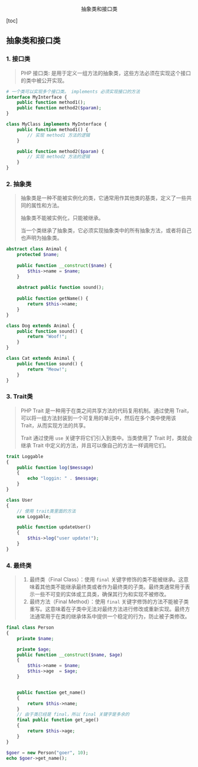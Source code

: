 <center>抽象类和接口类</center>





[toc]







## 抽象类和接口类





### 1. 接口类

> PHP 接口类: 是用于定义一组方法的抽象类，这些方法必须在实现这个接口的类中被公开实现。

```php
# 一个类可以实现多个接口类。 implements 必须实现接口的方法
interface MyInterface {
    public function method1();
    public function method2($param);
}

class MyClass implements MyInterface {
    public function method1() {
        // 实现 method1 方法的逻辑
    }

    public function method2($param) {
        // 实现 method2 方法的逻辑
    }
}
```





### 2. 抽象类

> 抽象类是一种不能被实例化的类，它通常用作其他类的基类，定义了一些共同的属性和方法。
>
> 抽象类不能被实例化，只能被继承。
>
> 当一个类继承了抽象类，它必须实现抽象类中的所有抽象方法，或者将自己也声明为抽象类。

```php
abstract class Animal {
    protected $name;
    
    public function __construct($name) {
        $this->name = $name;
    }
    
    abstract public function sound();
    
    public function getName() {
        return $this->name;
    }
}

class Dog extends Animal {
    public function sound() {
        return "Woof!";
    }
}

class Cat extends Animal {
    public function sound() {
        return "Meow!";
    }
}

```







### 3. Trait类

> PHP Trait 是一种用于在类之间共享方法的代码复用机制。通过使用 Trait，可以将一组方法封装到一个可复用的单元中，然后在多个类中使用该 Trait，从而实现方法的共享。
>
> Trait 通过使用 `use` 关键字将它们引入到类中。当类使用了 Trait 时，类就会继承 Trait 中定义的方法，并且可以像自己的方法一样调用它们。

```php
trait Loggable
{
    public function log($message)
    {
        echo "loggin: " . $message;
    }
}

class User
{
    // 使用 trait类里面的方法
    use Loggable;

    public function updateUser()
    {
        $this->log("user update!");
    }
}

```







### 4. 最终类

> 1. 最终类（Final Class）：使用 `final` 关键字修饰的类不能被继承。这意味着其他类不能继承最终类或者作为最终类的子类。最终类通常用于表示一些不可变的实体或工具类，确保其行为和实现不被修改。
> 2. 最终方法（Final Method）：使用 `final` 关键字修饰的方法不能被子类重写。这意味着在子类中无法对最终方法进行修改或重新实现。最终方法通常用于在类的继承体系中提供一个稳定的行为，防止被子类修改。

```php
final class Person
{
    private $name;

    private $age;
    public function __construct($name, $age)
    {
        $this->name = $name;
        $this->age  = $age;
    }


    public function get_name()
    {
        return $this->name;
    }
	// 由于类已经是 final，所以 final 关键字是多余的
    final public function get_age()
    {
        return $this->age;
    }
}

$goer = new Person("goer", 10);
echo $goer->get_name();
```

